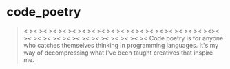 # code_poetry


>< >< >< >< >< >< >< >< >< >< >< >< >< >< >< >< >< >< >< ><>< >< >< >< >< >< >< >< >< >< >< >< >< >< 
Code poetry is for anyone who catches themselves thinking in programming languages. It's my way of decompressing what I've been taught creatives that inspire me. 


